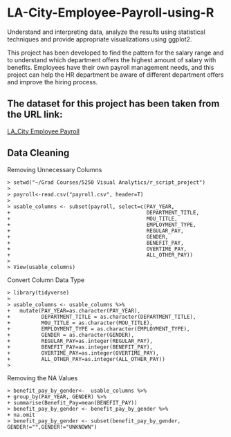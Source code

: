 # LA-City-Employee-Payroll-using-R
Understand and interpreting data, analyze the results using statistical techniques and provide appropriate visualizations using ggplot2. 

This project has been developed to find the pattern for the salary range and to understand which department offers the highest amount of salary with benefits. Employees have their own payroll management needs, and this project can help the HR department be aware of different department offers and improve the hiring process. 

## The dataset for this project has been taken from the URL link:
[LA_City Employee Payroll](https://controllerdata.lacity.org/Payroll/City-Employee-Payroll-Current-/g9h8-fvhu/data)

## Data Cleaning
Removing Unnecessary Columns
```
> setwd("~/Grad Courses/5250 Visual Analytics/r_script_project")
> 
> payroll<-read.csv("payroll.csv", header=T)
> 
> usable_columns <- subset(payroll, select=c(PAY_YEAR,
+                                            DEPARTMENT_TITLE,
+                                            MOU_TITLE,
+                                            EMPLOYMENT_TYPE,
+                                            REGULAR_PAY,
+                                            GENDER,
+                                            BENEFIT_PAY,
+                                            OVERTIME_PAY,
+                                            ALL_OTHER_PAY))
> 
> View(usable_columns)
```
Convert Column Data Type
```
> library(tidyverse)
> 
> usable_columns <- usable_columns %>%
+   mutate(PAY_YEAR=as.character(PAY_YEAR),
+          DEPARTMENT_TITLE = as.character(DEPARTMENT_TITLE),
+          MOU_TITLE = as.character(MOU_TITLE),
+          EMPLOYMENT_TYPE = as.character(EMPLOYMENT_TYPE),
+          GENDER = as.character(GENDER),
+          REGULAR_PAY=as.integer(REGULAR_PAY), 
+          BENEFIT_PAY=as.integer(BENEFIT_PAY),
+          OVERTIME_PAY=as.integer(OVERTIME_PAY),
+          ALL_OTHER_PAY=as.integer(ALL_OTHER_PAY))
>
```
Removing the NA Values
```
> benefit_pay_by_gender<-  usable_columns %>%  
+ group_by(PAY_YEAR, GENDER) %>%  
+ summarise(Benefit_Pay=mean(BENEFIT_PAY))
> benefit_pay_by_gender <- benefit_pay_by_gender %>%
+ na.omit
> benefit_pay_by_gender <- subset(benefit_pay_by_gender, GENDER!="",GENDER!="UNKNOWN")
```
